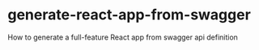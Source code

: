 # generate-react-app-from-swagger
How to generate a full-feature React app from swagger api definition
